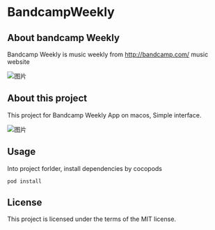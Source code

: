 # BandcampWeekly

## About bandcamp Weekly

Bandcamp Weekly  is music weekly from http://bandcamp.com/ music website

![图片](https://dn-coding-net-production-pp.qbox.me/34fac5a6-173b-496e-839b-b6f9a1427b9e.png)



## About this project

This project for Bandcamp Weekly App on macos, Simple interface.

![图片](https://dn-coding-net-production-pp.qbox.me/e1c28292-f32b-418a-9407-019fc431e67b.png)

## Usage

Into project forlder, install dependencies by cocopods

```
pod install
```

## License
This project is licensed under the terms of the MIT license.
